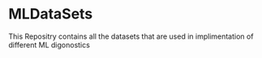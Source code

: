 # MLDataSets

This Repositry contains all the datasets that are used in implimentation of different ML digonostics
